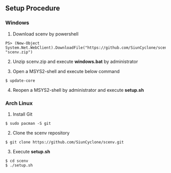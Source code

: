 ## Setup Procedure

### Windows

1. Download scenv by powershell

  ```
PS> (New-Object System.Net.WebClient).DownloadFile("https://github.com/SiunCyclone/scenv/archive/master.zip", "scenv.zip")
  ```

2. Unzip scenv.zip and execute **windows.bat** by administrator

3. Open a MSYS2-shell and execute below command

  ```
$ update-core
  ```

4. Reopen a MSYS2-shell by administrator and execute **setup.sh**


### Arch Linux

1. Install Git
  ```
$ sudo pacman -S git
  ```

2. Clone the scenv repository
  ```
$ git clone https://github.com/SiunCyclone/scenv.git
  ```

3. Execute **setup.sh**
  ```
$ cd scenv
$ ./setup.sh
  ```

